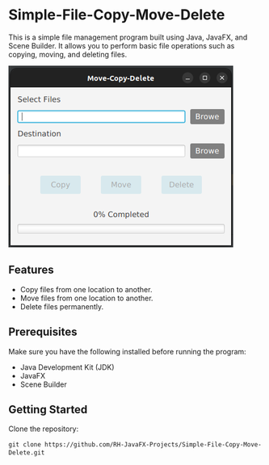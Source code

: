 # Simple-File-Copy-Move-Delete

This is a simple file management program built using Java, JavaFX, and Scene Builder. It allows you to perform basic file operations such as copying, moving, and deleting files.

![Simple-File-Copy-Move-Delete](Screenshot.png)

## Features

- Copy files from one location to another.
- Move files from one location to another.
- Delete files permanently.

## Prerequisites

Make sure you have the following installed before running the program:

- Java Development Kit (JDK)
- JavaFX
- Scene Builder

## Getting Started

Clone the repository:
   ```shell
   git clone https://github.com/RH-JavaFX-Projects/Simple-File-Copy-Move-Delete.git

